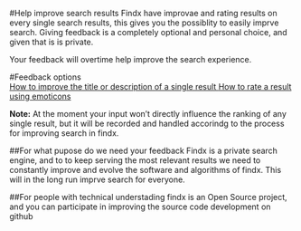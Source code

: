 #Help improve search results
Findx have improvae and rating results on every single search results, this gives you the possiblity to easily imprve search.
Giving feedback is a completely optional and personal choice, and given that is is private. 

Your feedback will overtime help improve the search experience.

#Feedback options  
[How to improve the title or description of a single result ](https://help.findx.com/en/improve-result)
[How to rate a result using emoticons](https://help.findx.com/en/rate-result)


**Note:** At the moment your input won’t directly influence the ranking of any single result, but it will be recorded and handled accorindg to the process for improving search in findx.

##For what pupose do we need your feedback
Findx is a private search engine, and to to keep serving the most relevant results we need to constantly improve and evolve the 
software and algorithms of findx. This will in the long run imprve search for everyone.

##For people with technical understading
findx is an Open Source project, and you can participate in improving the source code development on github
